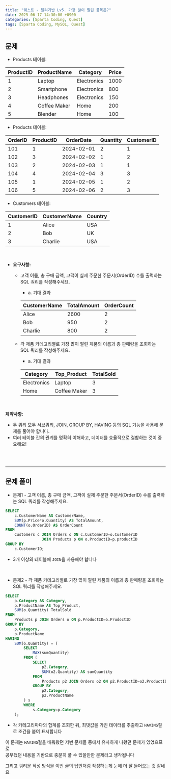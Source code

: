 ```yaml
---
title: "퀘스트 - 달리기반 Lv5. 가장 많이 팔린 품목은?"
date: 2025-06-17 14:30:00 +0900
categories: [Sparta Coding, Quest]
tags: [Sparta Coding, MySQL, Quest]
---
```


## 문제

- Products 테이블:   

| ProductID | ProductName  | Category    | Price |
| --------- | ------------ | ----------- | ----- |
| 1         | Laptop       | Electronics | 1000  |
| 2         | Smartphone   | Electronics | 800   |
| 3         | Headphones   | Electronics | 150   |
| 4         | Coffee Maker | Home        | 200   |
| 5         | Blender      | Home        | 100   |

- Products 테이블:   

| OrderID | ProductID | OrderDate  | Quantity | CustomerID |
| ------- | --------- | ---------- | -------- | ---------- |
| 101     | 1         | 2024-02-01 | 2        | 1          |
| 102     | 3         | 2024-02-02 | 1        | 2          |
| 103     | 2         | 2024-02-03 | 1        | 1          |
| 104     | 4         | 2024-02-04 | 3        | 3          |
| 105     | 1         | 2024-02-05 | 1        | 2          |
| 106     | 5         | 2024-02-06 | 2        | 3          |

- Customers 테이블:

| CustomerID | CustomerName | Country |
| ---------- | ------------ | ------- |
| 1          | Alice        | USA     |
| 2          | Bob          | UK      |
| 3          | Charlie      | USA     |

<br>

- **요구사항:**
    - 고객 이름, 총 구매 금액, 고객이 실제 주문한 주문서(OrderID) 수를 출력하는 SQL 쿼리를 작성해주세요.   
        - a. 기대 결과   
        
        | CustomerName | TotalAmount | OrderCount |
        | ------------ | ----------- | ---------- |
        | Alice        | 2600        | 2          |
        | Bob          | 950         | 2          |
        | Charlie      | 800         | 2          |

    - 각 제품 카테고리별로 가장 많이 팔린 제품의 이름과 총 판매량을 조회하는 SQL 쿼리를 작성해주세요.   
        - a. 기대 결과   

        | Category    | Top_Product  | TotalSold |
        | ----------- | ------------ | --------- |
        | Electronics | Laptop       | 3         |
        | Home        | Coffee Maker | 3         |

<br>

**제약사항:**
- 두 쿼리 모두 서브쿼리, JOIN, GROUP BY, HAVING 등의 SQL 기능을 사용해 문제를 풀어야 합니다.   
- 여러 테이블 간의 관계를 명확히 이해하고, 데이터를 효율적으로 결합하는 것이 중요해요!

<br><br>

- - -
## 문제 풀이   

- 문제1 - 고객 이름, 총 구매 금액, 고객이 실제 주문한 주문서(OrderID) 수를 출력하는 SQL 쿼리를 작성해주세요.   
```sql
SELECT
    c.CustomerName AS CustomerName,
    SUM(p.Price*o.Quantity) AS TotalAmount,
    COUNT(o.OrderID) AS OrderCount
FROM
    Customers c JOIN Orders o ON c.CustomerID=o.CustomerID
                JOIN Products p ON o.ProductID=p.productID
GROUP BY
    c.CustomerID;
```   
   
- 3개 이상의 테이블에 `JOIN`을 사용해야 합니다   

<br>

- 문제2 - 각 제품 카테고리별로 가장 많이 팔린 제품의 이름과 총 판매량을 조회하는 SQL 쿼리를 작성해주세요.   
```sql
SELECT
    p.Category AS Category,
    p.ProductName AS Top_Product,
    SUM(o.Quantity) TotalSold
FROM
    Products p JOIN Orders o ON p.ProductID=o.PrudoctID
GROUP BY
    p.Category,
    p.ProductName
HAVING
    SUM(o.Quantity) = (
        SELECT
            MAX(sumQuantity)
        FROM (
            SELECT
                p2.Category,
                SUM(o2.Quantity) AS sumQuantity
            FROM
                Products p2 JOIN Orders o2 ON p2.ProductID=o2.ProductID
            GROUP BY
                p2.Category,
                p2.ProductName
        ) s
        WHERE
            s.Category=p.Category
    );
```   

- 각 카테고리마다의 합계를 조회한 뒤, 최댓값을 가진 데이터를 추출하고 `HAVING`절로 조건을 붙여 표시합니다   
   
이 문제는 `HAVING`절을 배워왔던 저번 문제들 중에서 유사하게 나왔던 문제가 있었으므로   
공부했던 내용을 기반으로 충분히 풀 수 있을만한 문제라고 생각됩니다   
   
그리고 쿼리문 작성 방식을 이번 글의 답안처럼 작성하는게 눈에 더 잘 들어오는 것 같네요   